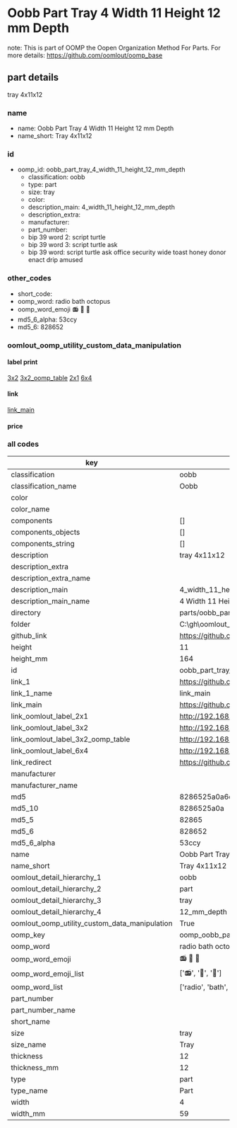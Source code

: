 # Oobb Part Tray 4 Width 11 Height 12 mm Depth  

note: This is part of OOMP the Oopen Organization Method For Parts. For more details: https://github.com/oomlout/oomp_base

##  part details
  



tray 4x11x12



### name
* name: Oobb Part Tray 4 Width 11 Height 12 mm Depth
* name_short: Tray 4x11x12 
### id
* oomp_id: oobb_part_tray_4_width_11_height_12_mm_depth
  * classification: oobb
  * type: part
  * size: tray
  * color: 
  * description_main: 4_width_11_height_12_mm_depth
  * description_extra: 
  * manufacturer: 
  * part_number: 
  * bip 39 word 2: script turtle
  * bip 39 word 3: script turtle ask
  * bip 39 word: script turtle ask office security wide toast honey donor enact drip amused

### other_codes
* short_code: 
* oomp_word: radio bath octopus
* oomp_word_emoji :radio: :bath: :octopus:
* md5_6_alpha: 53ccy
* md5_6: 828652






### oomlout_oomp_utility_custom_data_manipulation
#### label print
[3x2](http://192.168.1.245:1112/?label=oomp%2053ccy)
[3x2_oomp_table](http://192.168.1.108:1112/?label=oomp%2053ccy)
[2x1](http://192.168.1.242:1112/?label=oomp%2053ccy)
[6x4](http://192.168.1.55:1112/?label=oomp%2053ccy)    

#### link

[link_main](https://github.com/oomlout/oomlout_oobb_version_4_generated_parts/tree/main/navigation_oomp/oobb/part/tray/4_width_11_height_12_mm_depth/part)                              

#### price







### all codes 
| key | value |  
| --- | --- |  
| classification | oobb |  
| classification_name | Oobb |  
| color |  |  
| color_name |  |  
| components | [] |  
| components_objects | [] |  
| components_string | [] |  
| description | tray 4x11x12 |  
| description_extra |  |  
| description_extra_name |  |  
| description_main | 4_width_11_height_12_mm_depth |  
| description_main_name | 4 Width 11 Height 12 mm Depth |  
| directory | parts/oobb_part_tray_4_width_11_height_12_mm_depth |  
| folder | C:\gh\oomlout_oobb_version_4_generated_parts\parts\oobb_part_tray_4_width_11_height_12_mm_depth |  
| github_link | https://github.com/oomlout/oomlout_oomp_part_src/tree/main/parts/oobb_part_tray_4_width_11_height_12_mm_depth |  
| height | 11 |  
| height_mm | 164 |  
| id | oobb_part_tray_4_width_11_height_12_mm_depth |  
| link_1 | https://github.com/oomlout/oomlout_oobb_version_4_generated_parts/tree/main/navigation_oomp/oobb/part/tray/4_width_11_height_12_mm_depth/part |  
| link_1_name | link_main |  
| link_main | https://github.com/oomlout/oomlout_oobb_version_4_generated_parts/tree/main/navigation_oomp/oobb/part/tray/4_width_11_height_12_mm_depth/part |  
| link_oomlout_label_2x1 | http://192.168.1.242:1112/?label=oomp%2053ccy |  
| link_oomlout_label_3x2 | http://192.168.1.245:1112/?label=oomp%2053ccy |  
| link_oomlout_label_3x2_oomp_table | http://192.168.1.108:1112/?label=oomp%2053ccy |  
| link_oomlout_label_6x4 | http://192.168.1.55:1112/?label=oomp%2053ccy |  
| link_redirect | https://github.com/oomlout/oomlout_oobb_version_4_generated_parts/tree/main/parts/oobb_tray_04_11_12 |  
| manufacturer |  |  
| manufacturer_name |  |  
| md5 | 8286525a0a6d3c63eae169981ababe0d |  
| md5_10 | 8286525a0a |  
| md5_5 | 82865 |  
| md5_6 | 828652 |  
| md5_6_alpha | 53ccy |  
| name | Oobb Part Tray 4 Width 11 Height 12 mm Depth |  
| name_short | Tray 4x11x12  |  
| oomlout_detail_hierarchy_1 | oobb |  
| oomlout_detail_hierarchy_2 | part |  
| oomlout_detail_hierarchy_3 | tray |  
| oomlout_detail_hierarchy_4 | 12_mm_depth |  
| oomlout_oomp_utility_custom_data_manipulation | True |  
| oomp_key | oomp_oobb_part_tray_4_width_11_height_12_mm_depth |  
| oomp_word | radio bath octopus |  
| oomp_word_emoji | :radio: :bath: :octopus: |  
| oomp_word_emoji_list | [':radio:', ':bath:', ':octopus:'] |  
| oomp_word_list | ['radio', 'bath', 'octopus'] |  
| part_number |  |  
| part_number_name |  |  
| short_name |  |  
| size | tray |  
| size_name | Tray |  
| thickness | 12 |  
| thickness_mm | 12 |  
| type | part |  
| type_name | Part |  
| width | 4 |  
| width_mm | 59 |  
